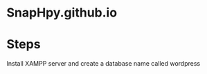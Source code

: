 # SnapHpy.github.io
# Steps
 Install XAMPP server and create a database name called wordpress
#
#
#
#
#
